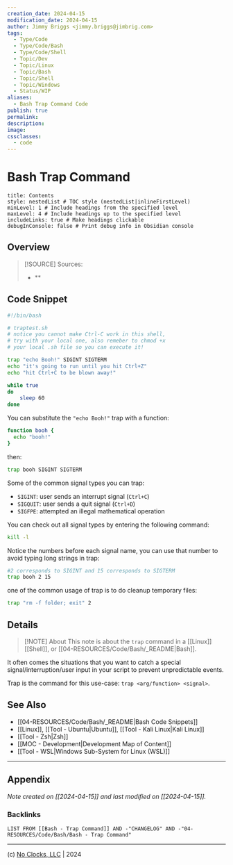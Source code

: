 ```yaml
---
creation_date: 2024-04-15
modification_date: 2024-04-15
author: Jimmy Briggs <jimmy.briggs@jimbrig.com>
tags:
  - Type/Code
  - Type/Code/Bash
  - Type/Code/Shell
  - Topic/Dev
  - Topic/Linux
  - Topic/Bash
  - Topic/Shell
  - Topic/Windows
  - Status/WIP
aliases:
  - Bash Trap Command Code
publish: true
permalink:
description:
image:
cssclasses:
  - code
---
```


# Bash Trap Command

```table-of-contents
title: Contents 
style: nestedList # TOC style (nestedList|inlineFirstLevel)
minLevel: 1 # Include headings from the specified level
maxLevel: 4 # Include headings up to the specified level
includeLinks: true # Make headings clickable
debugInConsole: false # Print debug info in Obsidian console
```

## Overview

> [!SOURCE] Sources:
> - **

## Code Snippet

```bash
#!/bin/bash

# traptest.sh
# notice you cannot make Ctrl-C work in this shell, 
# try with your local one, also remeber to chmod +x 
# your local .sh file so you can execute it!

trap "echo Booh!" SIGINT SIGTERM
echo "it's going to run until you hit Ctrl+Z"
echo "hit Ctrl+C to be blown away!"

while true        
do
    sleep 60       
done
```

You can substitute the `"echo Booh!"` trap with a function:

```bash
function booh {
  echo "booh!"
}
```

then:

```bash
trap booh SIGINT SIGTERM
```

Some of the common signal types you can trap:

- `SIGINT`: user sends an interrupt signal (`Ctrl+C`)
- `SIGQUIT`: user sends a quit signal (`Ctrl+D`)    
- `SIGFPE`: attempted an illegal mathematical operation

You can check out all signal types by entering the following command:

```bash
kill -l
```

Notice the numbers before each signal name, you can use that number to avoid typing long strings in trap:

```bash
#2 corresponds to SIGINT and 15 corresponds to SIGTERM
trap booh 2 15
```

one of the common usage of trap is to do cleanup temporary files:

```bash
trap "rm -f folder; exit" 2
```


## Details

> [!NOTE] About
> This note is about the `trap` command in a [[Linux]] [[Shell]], or [[04-RESOURCES/Code/Bash/_README|Bash]].

It often comes the situations that you want to catch a special signal/interruption/user input in your script to prevent unpredictable events.

Trap is the command for this use-case: `trap <arg/function> <signal>`.

## See Also

- [[04-RESOURCES/Code/Bash/_README|Bash Code Snippets]]
- [[Linux]], [[Tool - Ubuntu|Ubuntu]], [[Tool - Kali Linux|Kali Linux]]
- [[Tool - Zsh|Zsh]]
- [[MOC - Development|Development Map of Content]]
- [[Tool - WSL|Windows Sub-System for Linux (WSL)]]

***

## Appendix

*Note created on [[2024-04-15]] and last modified on [[2024-04-15]].*

### Backlinks

```dataview
LIST FROM [[Bash - Trap Command]] AND -"CHANGELOG" AND -"04-RESOURCES/Code/Bash/Bash - Trap Command"
```

***

(c) [No Clocks, LLC](https://github.com/noclocks) | 2024